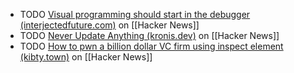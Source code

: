 - TODO [Visual programming should start in the debugger (interjectedfuture.com)](https://news.ycombinator.com/item?id=40968215) on [[Hacker News]]
- TODO [Never Update Anything (kronis.dev)](https://news.ycombinator.com/item?id=41009942) on [[Hacker News]]
- TODO [How to pwn a billion dollar VC firm using inspect element (kibty.town)](https://news.ycombinator.com/item?id=41016768) on [[Hacker News]]